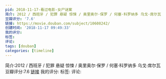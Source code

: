 ```yaml
---
pid: 2018-11-17-看过电影-女尸谜案
简介: 2012 / 西班牙 / 犯罪 悬疑 惊悚 / 奥里奥尔·保罗 / 何塞·科罗纳多 乌戈·席尔瓦
豆瓣评分: '7.6'
链接: https://movie.douban.com/subject/10608242/
创建时间: '2018-11-17 09:49:33'
我的评分:
标签:
评论:
tags: [douban]
categories: [timeline]
---
```

简介:2012 / 西班牙 / 犯罪 悬疑 惊悚 / 奥里奥尔·保罗 / 何塞·科罗纳多 乌戈·席尔瓦
豆瓣评分:7.6
[链接](https://movie.douban.com/subject/10608242/)
我的评分:
标签:
评论:
